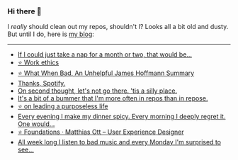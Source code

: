 ### Hi there 👋

I _really_ should clean out my repos, shouldn't I? Looks all a bit old and dusty. But until I do, here is [my blog](https://lostfocus.de/):

--- 

<!-- POST-LIST:START -->
- [If I could just take a nap for a month or two, that would be…](https://lostfocus.de/2022/08/25/230775/)
- [⭐️ Work ethics](https://lostfocus.de/2022/08/24/230774/)
- [⭐️ What When Bad, An Unhelpful James Hoffmann Summary](https://lostfocus.de/2022/08/23/230773/)
- [Thanks, Spotify.](https://lostfocus.de/2022/08/18/230764/)
- [On second thought, let&#39;s not go there. &#39;tis a silly place.](https://lostfocus.de/2022/08/17/230760/)
- [It&#39;s a bit of a bummer that I&#39;m more often in repos than in repose.](https://lostfocus.de/2022/08/17/230757/)
- [⭐️ on leading a purposeless life](https://lostfocus.de/2022/08/16/230755/)
- [Every evening I make my dinner spicy. Every morning I deeply regret it. One would…](https://lostfocus.de/2022/08/16/230751/)
- [⭐️ Foundations · Matthias Ott – User Experience Designer](https://lostfocus.de/2022/08/10/230747/)
- [All week long I listen to bad music and every Monday I&#39;m surprised to see…](https://lostfocus.de/2022/08/08/230745/)
<!-- POST-LIST:END -->

<!--
**lostfocus/lostfocus** is a ✨ _special_ ✨ repository because its `README.md` (this file) appears on your GitHub profile.

Here are some ideas to get you started:

- 🔭 I’m currently working on ...
- 🌱 I’m currently learning ...
- 👯 I’m looking to collaborate on ...
- 🤔 I’m looking for help with ...
- 💬 Ask me about ...
- 📫 How to reach me: ...
- 😄 Pronouns: ...
- ⚡ Fun fact: ...
-->
